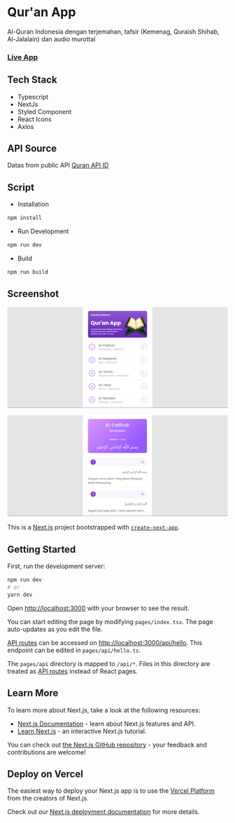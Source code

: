 # Qur'an App

Al-Quran Indonesia dengan terjemahan, tafsir (Kemenag, Quraish Shihab, Al-Jalalain) dan audio murottal

### [Live App](https://quran-app-eta.vercel.app)

## Tech Stack

- Typescript
- NextJs
- Styled Component
- React Icons
- Axios

## API Source

Datas from public API [Quran API ID](https://github.com/renomureza/quran-api-id)

## Script

- Installation

```bash
npm install
```
- Run Development

```bash
npm run dev
```
- Build

```bash
npm run build
```

## Screenshot

![Screenshot Home](https://github.com/dilitambayonk/quran-app/blob/main/public/src/images/quran-app-home.png)

![Screenshot Surah](https://github.com/dilitambayonk/quran-app/blob/main/public/src/images/quran-app-surah.png)


This is a [Next.js](https://nextjs.org/) project bootstrapped with [`create-next-app`](https://github.com/vercel/next.js/tree/canary/packages/create-next-app).

## Getting Started

First, run the development server:

```bash
npm run dev
# or
yarn dev
```

Open [http://localhost:3000](http://localhost:3000) with your browser to see the result.

You can start editing the page by modifying `pages/index.tsx`. The page auto-updates as you edit the file.

[API routes](https://nextjs.org/docs/api-routes/introduction) can be accessed on [http://localhost:3000/api/hello](http://localhost:3000/api/hello). This endpoint can be edited in `pages/api/hello.ts`.

The `pages/api` directory is mapped to `/api/*`. Files in this directory are treated as [API routes](https://nextjs.org/docs/api-routes/introduction) instead of React pages.

## Learn More

To learn more about Next.js, take a look at the following resources:

- [Next.js Documentation](https://nextjs.org/docs) - learn about Next.js features and API.
- [Learn Next.js](https://nextjs.org/learn) - an interactive Next.js tutorial.

You can check out [the Next.js GitHub repository](https://github.com/vercel/next.js/) - your feedback and contributions are welcome!

## Deploy on Vercel

The easiest way to deploy your Next.js app is to use the [Vercel Platform](https://vercel.com/new?utm_medium=default-template&filter=next.js&utm_source=create-next-app&utm_campaign=create-next-app-readme) from the creators of Next.js.

Check out our [Next.js deployment documentation](https://nextjs.org/docs/deployment) for more details.
